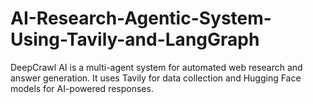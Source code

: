 # AI-Research-Agentic-System-Using-Tavily-and-LangGraph
DeepCrawl AI is a multi-agent system for automated web research and answer generation. It uses Tavily for data collection and Hugging Face models for AI-powered responses.
